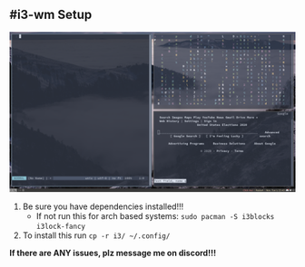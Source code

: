 #i3-wm Setup
---
![](/images/i3_rice.png)
  
  
1. Be sure you have dependencies installed!!!
	- If not run this for arch based systems: `sudo pacman -S i3blocks i3lock-fancy`
2. To install this run `cp -r i3/ ~/.config/`

**If there are ANY issues, plz message me on discord!!!**
